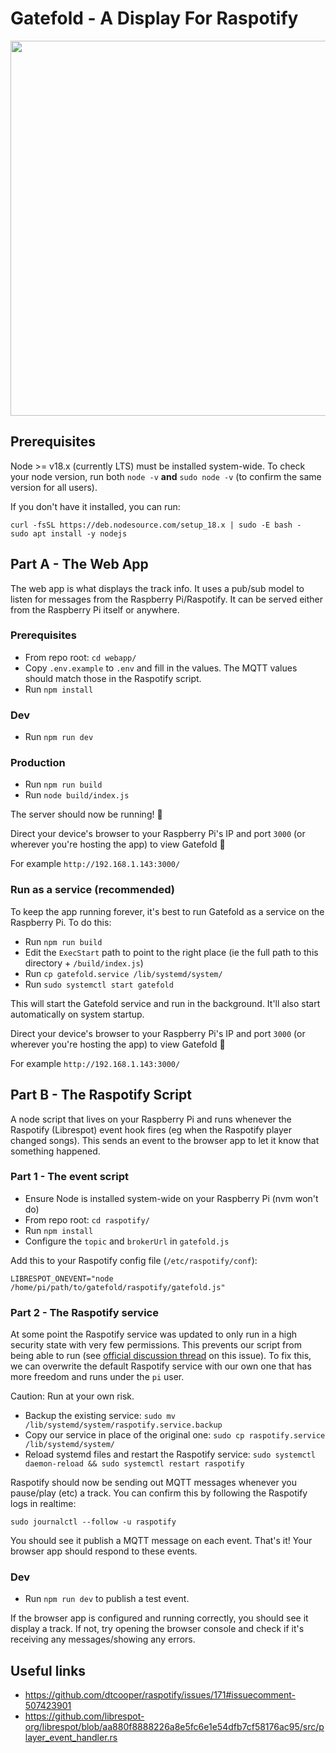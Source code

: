 # Gatefold - A Display For Raspotify

<img src="https://github.com/JamieGoodson/gatefold/assets/4729966/74e448fe-f04d-4e6f-b665-45d1faf62c67" width="600">

## Prerequisites

Node >= v18.x (currently LTS) must be installed system-wide. To check your node version,
run both `node -v` **and** `sudo node -v` (to confirm the same version for all users).

If you don't have it installed, you can run:

```
curl -fsSL https://deb.nodesource.com/setup_18.x | sudo -E bash -
sudo apt install -y nodejs
```

## Part A - The Web App

The web app is what displays the track info. It uses a pub/sub model to listen for messages
from the Raspberry Pi/Raspotify. It can be served either from the Raspberry Pi itself
or anywhere.

### Prerequisites

- From repo root: `cd webapp/`
- Copy `.env.example` to `.env` and fill in the values. The MQTT values should match those in the Raspotify script.
- Run `npm install`

### Dev

- Run `npm run dev`

### Production

- Run `npm run build`
- Run `node build/index.js`

The server should now be running! 🎉

Direct your device's browser to your Raspberry Pi's IP and port `3000`
(or wherever you're hosting the app) to view Gatefold 🙂

For example `http://192.168.1.143:3000/`

### Run as a service (recommended)

To keep the app running forever, it's best to run Gatefold as a service on the Raspberry Pi. To do this:

- Run `npm run build`
- Edit the `ExecStart` path to point to the right place (ie the full path to this directory + `/build/index.js`)
- Run `cp gatefold.service /lib/systemd/system/`
- Run `sudo systemctl start gatefold`

This will start the Gatefold service and run in the background. It'll also start automatically on system startup.

Direct your device's browser to your Raspberry Pi's IP and port `3000`
(or wherever you're hosting the app) to view Gatefold 🙂

For example `http://192.168.1.143:3000/`

## Part B - The Raspotify Script

A node script that lives on your Raspberry Pi and runs whenever the Raspotify (Librespot) event hook fires (eg when the Raspotify player changed songs).
This sends an event to the browser app to let it know that something happened.

### Part 1 - The event script

- Ensure Node is installed system-wide on your Raspberry Pi (nvm won't do)
- From repo root: `cd raspotify/`
- Run `npm install`
- Configure the `topic` and `brokerUrl` in `gatefold.js`

Add this to your Raspotify config file (`/etc/raspotify/conf`):

```
LIBRESPOT_ONEVENT="node /home/pi/path/to/gatefold/raspotify/gatefold.js"
```

### Part 2 - The Raspotify service

At some point the Raspotify service was updated to only run in a high security state with very few permissions.
This prevents our script from being able to run (see [official discussion thread](https://github.com/dtcooper/raspotify/issues/500) on this issue). To fix this, we can overwrite the default
Raspotify service with our own one that has more freedom and runs under the `pi` user.

Caution: Run at your own risk.

- Backup the existing service: `sudo mv /lib/systemd/system/raspotify.service.backup`
- Copy our service in place of the original one: `sudo cp raspotify.service  /lib/systemd/system/`
- Reload systemd files and restart the Raspotify service: `sudo systemctl daemon-reload && sudo systemctl restart raspotify`

Raspotify should now be sending out MQTT messages whenever you pause/play (etc) a track.
You can confirm this by following the Raspotify logs in realtime:

`sudo journalctl --follow -u raspotify`

You should see it publish a MQTT message on each event. That's it! Your browser
app should respond to these events.

### Dev

- Run `npm run dev` to publish a test event.

If the browser app is configured and running correctly, you should see it display a track.
If not, try opening the browser console and check if it's receiving any
messages/showing any errors.

## Useful links

- https://github.com/dtcooper/raspotify/issues/171#issuecomment-507423901
- https://github.com/librespot-org/librespot/blob/aa880f8888226a8e5fc6e1e54dfb7cf58176ac95/src/player_event_handler.rs
